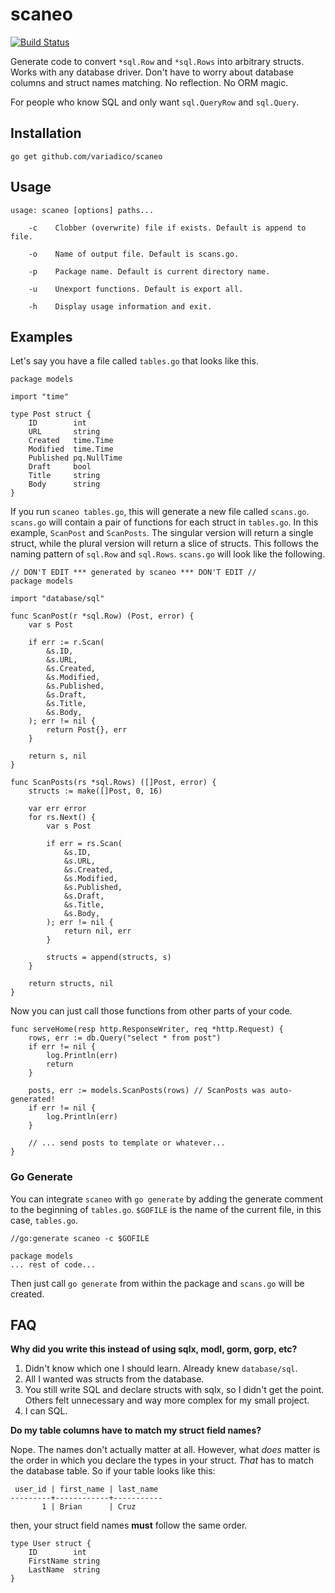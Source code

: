 # scaneo

[![Build Status](https://drone.io/github.com/variadico/scaneo/status.png)](https://drone.io/github.com/variadico/scaneo/latest)

Generate code to convert `*sql.Row` and `*sql.Rows` into arbitrary structs.
Works with any database driver. Don't have to worry about database columns
and struct names matching. No reflection. No ORM magic.

For people who know SQL and only want `sql.QueryRow` and `sql.Query`.

## Installation

```
go get github.com/variadico/scaneo
```

## Usage

```
usage: scaneo [options] paths...

    -c    Clobber (overwrite) file if exists. Default is append to file.

    -o    Name of output file. Default is scans.go.

    -p    Package name. Default is current directory name.

    -u    Unexport functions. Default is export all.

    -h    Display usage information and exit.
```

## Examples

Let's say you have a file called `tables.go` that looks like this.

```
package models

import "time"

type Post struct {
	ID        int
	URL       string
	Created   time.Time
	Modified  time.Time
	Published pq.NullTime
	Draft     bool
	Title     string
	Body      string
}
```

If you run `scaneo tables.go`, this will generate a new file called
`scans.go`. `scans.go` will contain a pair of functions for each struct in
`tables.go`. In this example, `ScanPost` and `ScanPosts`. The singular version
will return a single struct, while the plural version will return a slice of
structs. This follows the naming pattern of `sql.Row` and `sql.Rows`.
`scans.go` will look like the following.

```
// DON'T EDIT *** generated by scaneo *** DON'T EDIT //
package models

import "database/sql"

func ScanPost(r *sql.Row) (Post, error) {
	var s Post

	if err := r.Scan(
		&s.ID,
		&s.URL,
		&s.Created,
		&s.Modified,
		&s.Published,
		&s.Draft,
		&s.Title,
		&s.Body,
	); err != nil {
		return Post{}, err
	}

	return s, nil
}

func ScanPosts(rs *sql.Rows) ([]Post, error) {
	structs := make([]Post, 0, 16)

	var err error
	for rs.Next() {
		var s Post

		if err = rs.Scan(
			&s.ID,
			&s.URL,
			&s.Created,
			&s.Modified,
			&s.Published,
			&s.Draft,
			&s.Title,
			&s.Body,
		); err != nil {
			return nil, err
		}

		structs = append(structs, s)
	}

	return structs, nil
}
```

Now you can just call those functions from other parts of your code.

```
func serveHome(resp http.ResponseWriter, req *http.Request) {
	rows, err := db.Query("select * from post")
	if err != nil {
		log.Println(err)
		return
	}

	posts, err := models.ScanPosts(rows) // ScanPosts was auto-generated!
	if err != nil {
		log.Println(err)
	}

	// ... send posts to template or whatever...
}
```

### Go Generate

You can integrate `scaneo` with `go generate` by adding the generate comment to
the beginning of `tables.go`. `$GOFILE` is the name of the current
file, in this case, `tables.go`.

```
//go:generate scaneo -c $GOFILE

package models
... rest of code...
```

Then just call `go generate` from within the package and `scans.go` will be
created.

## FAQ
**Why did you write this instead of using sqlx, modl, gorm, gorp, etc?**

1. Didn't know which one I should learn. Already knew `database/sql`.
2. All I wanted was structs from the database.
3. You still write SQL and declare structs with sqlx, so I didn't get the
point. Others felt unnecessary and way more complex for my small project.
4. I can SQL.

**Do my table columns have to match my struct field names?**

Nope. The names don't actually matter at all. However, what *does* matter is
the order in which you declare the types in your struct. *That* has to match
the database table. So if your table looks like this:

```
 user_id | first_name | last_name
---------+------------+-----------
       1 | Brian      | Cruz
```

then, your struct field names **must** follow the same order.

```
type User struct {
	ID        int
	FirstName string
	LastName  string
}
```
